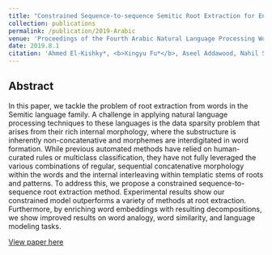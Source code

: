 ```yaml
---
title: "Constrained Sequence-to-sequence Semitic Root Extraction for Enriching Word Embeddings"
collection: publications
permalink: /publication/2019-Arabic
venue: 'Proceedings of the Fourth Arabic Natural Language Processing Workshop, pages 88–96 Florence, Italy, August 1, 2019. c 2019 Association for Computational Linguistics'
date: 2019.8.1
citation: 'Ahmed El-Kishky*, <b>Xingyu Fu*</b>, Aseel Addawood, Nahil Sobh, Clare Voss, and Jiawei Han. <i>in Proceedings of the Fourth Arabic Natural Language Processing Workshop ((pp. 88-96))</i>. <b>WANLP@ACL 2019</b>.'
---
```


## Abstract
In this paper, we tackle the problem of root extraction from words in the Semitic language family. A challenge in applying natural language processing techniques to these languages is the data sparsity problem that arises from their rich internal morphology, where the substructure is inherently non-concatenative and morphemes are interdigitated in word formation. While previous automated methods have relied on human-curated rules or multiclass classification, they have not fully leveraged the various combinations of regular, sequential concatenative morphology within the words and the internal interleaving within templatic stems of roots and patterns. To address this, we propose a constrained sequence-to-sequence root extraction method. Experimental results show our constrained model outperforms a variety of methods at root extraction. Furthermore, by enriching word embeddings with resulting decompositions, we show improved results on word analogy, word similarity, and language modeling tasks.

[View paper here](https://www.aclweb.org/anthology/W19-4610.pdf)